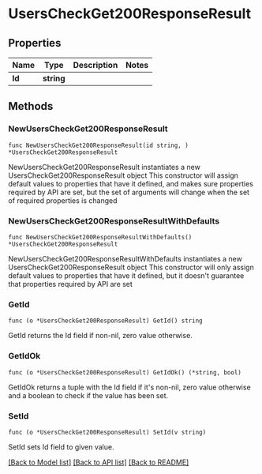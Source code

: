 # UsersCheckGet200ResponseResult

## Properties

Name | Type | Description | Notes
------------ | ------------- | ------------- | -------------
**Id** | **string** |  | 

## Methods

### NewUsersCheckGet200ResponseResult

`func NewUsersCheckGet200ResponseResult(id string, ) *UsersCheckGet200ResponseResult`

NewUsersCheckGet200ResponseResult instantiates a new UsersCheckGet200ResponseResult object
This constructor will assign default values to properties that have it defined,
and makes sure properties required by API are set, but the set of arguments
will change when the set of required properties is changed

### NewUsersCheckGet200ResponseResultWithDefaults

`func NewUsersCheckGet200ResponseResultWithDefaults() *UsersCheckGet200ResponseResult`

NewUsersCheckGet200ResponseResultWithDefaults instantiates a new UsersCheckGet200ResponseResult object
This constructor will only assign default values to properties that have it defined,
but it doesn't guarantee that properties required by API are set

### GetId

`func (o *UsersCheckGet200ResponseResult) GetId() string`

GetId returns the Id field if non-nil, zero value otherwise.

### GetIdOk

`func (o *UsersCheckGet200ResponseResult) GetIdOk() (*string, bool)`

GetIdOk returns a tuple with the Id field if it's non-nil, zero value otherwise
and a boolean to check if the value has been set.

### SetId

`func (o *UsersCheckGet200ResponseResult) SetId(v string)`

SetId sets Id field to given value.



[[Back to Model list]](../README.md#documentation-for-models) [[Back to API list]](../README.md#documentation-for-api-endpoints) [[Back to README]](../README.md)


